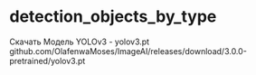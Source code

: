 # detection_objects_by_type

Скачать Модель YOLOv3 - yolov3.pt
github.com/OlafenwaMoses/ImageAI/releases/download/3.0.0-pretrained/yolov3.pt
